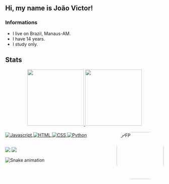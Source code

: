 ## Hi, my name is João Victor!

### Informations

- I live on Brazil, Manaus-AM.
- I have 14 years.
- I study only.

## Stats


<div align="center">
  <a href="https://github.com/JoaoVictor834">
  <img height="180em" src="https://github-readme-stats.vercel.app/api?username=JoaoVictor834&show_icons=true&theme=github_dark&include_all_commits=true&count_private=true"/>
  <img height="180em" src="https://github-readme-stats.vercel.app/api/top-langs/?username=JoaoVictor834&layout=compact&langs_count=7&theme=github_dark"/>
</div>
  
<div style="display: inline_block"><br>
  <img align="center" alt="Javascript"src="https://img.shields.io/badge/JavaScript-323330?style=for-the-badge&logo=javascript&logoColor=F7DF1E">
  <img align="center" alt="HTML" src="https://img.shields.io/badge/HTML5-E34F26?style=for-the-badge&logo=html5&logoColor=white">
  <img align="center" alt="CSS" src="https://img.shields.io/badge/CSS3-1572B6?style=for-the-badge&logo=css3&logoColor=white">
  <img align="center" alt="Python" src="https://img.shields.io/badge/Python-FFD43B?style=for-the-badge&logo=python&logoColor=blue">
  <img align="right" alt="PFP" height="150" style="border-radius:50px;" src="https://media.discordapp.net/attachments/1008381343840862259/1051285370735710318/Picsart_22-11-30_22-29-15-352.jpg">
</div>
  
  ##
  
<div> 
 <a href="https://discord.gg/gvN6RxxQ2y" target="_blank"><img src="https://img.shields.io/badge/Discord-7289DA?style=for-the-badge&logo=discord&logoColor=white" target="_blank"></a> 
  <a href = "mailto:jv0888854@gmail.com"><img src="https://img.shields.io/badge/-Gmail-%23333?style=for-the-badge&logo=gmail&logoColor=white" target="_blank"></a>
  
![Snake animation](https://github.com/JoaoVictor834/JoaoVictor834/blob/output/github-contribution-grid-snake.svg)

</div>
